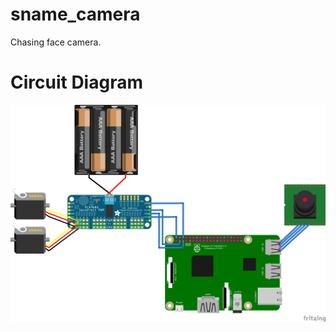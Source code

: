 # sname_camera

Chasing face camera.

# Circuit Diagram

![Circuit Diagram](https://github.com/satosystems/snake_camera/raw/master/sname_camera.png)


